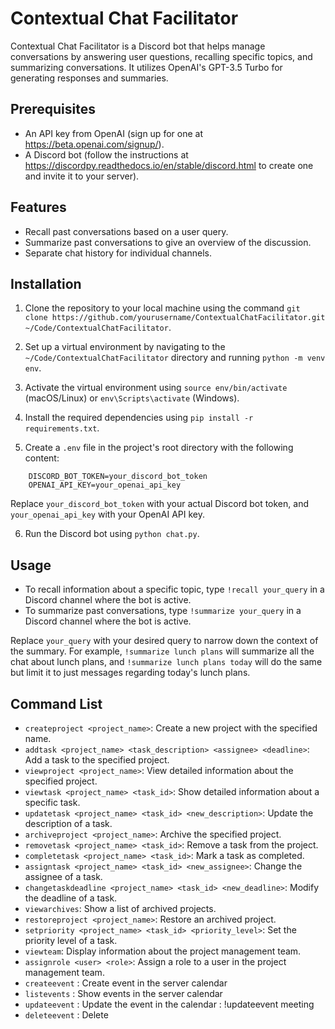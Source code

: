 # Contextual Chat Facilitator

Contextual Chat Facilitator is a Discord bot that helps manage conversations by answering user questions, recalling specific topics, and summarizing conversations. It utilizes OpenAI's GPT-3.5 Turbo for generating responses and summaries.

## Prerequisites

- An API key from OpenAI (sign up for one at https://beta.openai.com/signup/).
- A Discord bot (follow the instructions at https://discordpy.readthedocs.io/en/stable/discord.html to create one and invite it to your server).

## Features

- Recall past conversations based on a user query.
- Summarize past conversations to give an overview of the discussion.
- Separate chat history for individual channels.

## Installation

1. Clone the repository to your local machine using the command `git clone https://github.com/yourusername/ContextualChatFacilitator.git ~/Code/ContextualChatFacilitator`.

2. Set up a virtual environment by navigating to the `~/Code/ContextualChatFacilitator` directory and running `python -m venv env`.

3. Activate the virtual environment using `source env/bin/activate` (macOS/Linux) or `env\Scripts\activate` (Windows).

4. Install the required dependencies using `pip install -r requirements.txt`.

5. Create a `.env` file in the project's root directory with the following content:

```
    DISCORD_BOT_TOKEN=your_discord_bot_token
    OPENAI_API_KEY=your_openai_api_key
```

Replace `your_discord_bot_token` with your actual Discord bot token, and `your_openai_api_key` with your OpenAI API key.

6. Run the Discord bot using `python chat.py`.

## Usage

- To recall information about a specific topic, type `!recall your_query` in a Discord channel where the bot is active.
- To summarize past conversations, type `!summarize your_query` in a Discord channel where the bot is active.

Replace `your_query` with your desired query to narrow down the context of the summary. For example, `!summarize lunch plans` will summarize all the chat about lunch plans, and `!summarize lunch plans today` will do the same but limit it to just messages regarding today's lunch plans.

## Command List

- `createproject <project_name>`: Create a new project with the specified name.
- `addtask <project_name> <task_description> <assignee> <deadline>`: Add a task to the specified project.
- `viewproject <project_name>`: View detailed information about the specified project.
- `viewtask <project_name> <task_id>`: Show detailed information about a specific task.
- `updatetask <project_name> <task_id> <new_description>`: Update the description of a task.
- `archiveproject <project_name>`: Archive the specified project.
- `removetask <project_name> <task_id>`: Remove a task from the project.
- `completetask <project_name> <task_id>`: Mark a task as completed.
- `assigntask <project_name> <task_id> <new_assignee>`: Change the assignee of a task.
- `changetaskdeadline <project_name> <task_id> <new_deadline>`: Modify the deadline of a task.
- `viewarchives`: Show a list of archived projects.
- `restoreproject <project_name>`: Restore an archived project.
- `setpriority <project_name> <task_id> <priority_level>`: Set the priority level of a task.
- `viewteam`: Display information about the project management team.
- `assignrole <user> <role>`: Assign a role to a user in the project management team.
- `createevent` : Create event in the  server calendar
- `listevents` : Show events in the  server calendar
- `updateevent` : Update the event in the calendar : !updateevent meeting
- `deleteevent` : Delete 